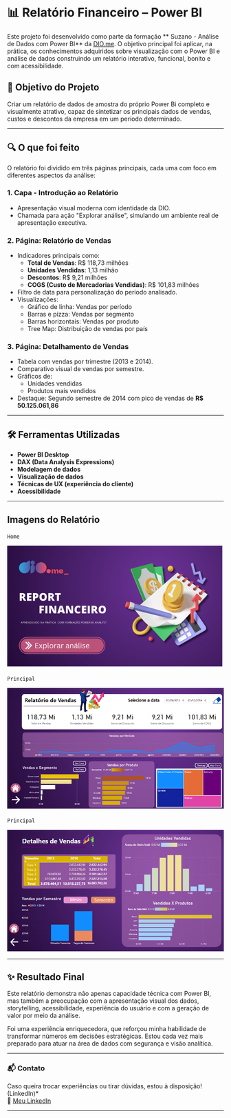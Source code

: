# 📊 Relatório Financeiro – Power BI

Este projeto foi desenvolvido como parte da formação ** Suzano - Análise de Dados com Power BI** da [DIO.me](https://dio.me). O objetivo principal foi aplicar, na prática, os conhecimentos adquiridos sobre visualização com o Power BI e análise de dados construindo um relatório interativo, funcional, bonito e com acessibilidade.

## 🧩 Objetivo do Projeto

Criar um relatório de dados de amostra do próprio Power Bi completo e visualmente atrativo, capaz de sintetizar os principais dados de vendas, custos e descontos da empresa em um período determinado. 

---

## 🔍 O que foi feito

O relatório foi dividido em três páginas principais, cada uma com foco em diferentes aspectos da análise:

### 1. **Capa - Introdução ao Relatório**
- Apresentação visual moderna com identidade da DIO.
- Chamada para ação "Explorar análise", simulando um ambiente real de apresentação executiva.

### 2. **Página: Relatório de Vendas**
- Indicadores principais como:
  - **Total de Vendas**: R$ 118,73 milhões  
  - **Unidades Vendidas**: 1,13 milhão  
  - **Descontos**: R$ 9,21 milhões  
  - **COGS (Custo de Mercadorias Vendidas)**: R$ 101,83 milhões  
- Filtro de data para personalização do período analisado.
- Visualizações:
  - Gráfico de linha: Vendas por período
  - Barras e pizza: Vendas por segmento
  - Barras horizontais: Vendas por produto
  - Tree Map: Distribuição de vendas por país

### 3. **Página: Detalhamento de Vendas**
- Tabela com vendas por trimestre (2013 e 2014).
- Comparativo visual de vendas por semestre.
- Gráficos de:
  - Unidades vendidas
  - Produtos mais vendidos
- Destaque: Segundo semestre de 2014 com pico de vendas de **R$ 50.125.061,86**

---

## 🛠️ Ferramentas Utilizadas

- **Power BI Desktop**
- **DAX (Data Analysis Expressions)**
- **Modelagem de dados**
- **Visualização de dados**
- **Técnicas de UX (experiência do cliente)**
- **Acessibilidade**

- ---
## Imagens do Relatório

`Home` 

![Home](https://github.com/DaDosValle/Imagens/blob/main/HOME%20_RELATORIO%20POWER%20BI%20FINAL.png)

`Principal` 

![Principal](https://github.com/DaDosValle/Imagens/blob/main/PRINCIPAL%20_RELATORIO%20POWER%20BI%20FINAL.png)

`Principal` 

![Principal](https://github.com/DaDosValle/Imagens/blob/main/DETALHES%20_RELATORIO%20POWER%20BI%20FINAL.png)


- ---

## ✨ Resultado Final

Este relatório demonstra não apenas capacidade técnica com Power BI, mas também a preocupação com a apresentação visual dos dados, storytelling, acessibilidade, experiência do usuário e com a geração de valor por meio da análise.

Foi uma experiência enriquecedora, que reforçou minha habilidade de transformar números em decisões estratégicas. Estou cada vez mais preparado para atuar na área de dados com segurança e visão analítica.

---

### 📬 Contato

Caso queira trocar experiências ou tirar dúvidas, estou à disposição!  
(LinkedIn)*  
🔗 [Meu LinkedIn](https://www.linkedin.com/in/fernando-m-do-valle-b653a7349/)

---


